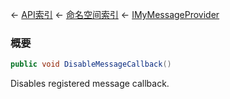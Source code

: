 ← [API索引](Api-Index) ← [命名空间索引](Namespace-Index) ← [IMyMessageProvider](Sandbox.ModAPI.Ingame.IMyMessageProvider)

### 概要

```csharp
public void DisableMessageCallback()
```

Disables registered message callback.

